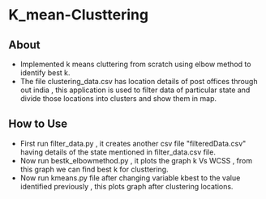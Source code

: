 # K_mean-Clusttering

## About
- Implemented k means cluttering from scratch using elbow method to identify best k.
- The file clustering_data.csv has location details of post offices through out india , this application is used to filter data of particular state and divide those locations into clusters and show them in map.
## How to Use
- First run filter_data.py , it creates another csv file "filteredData.csv" having details of the state mentioned in filter_data.csv file. 
- Now run bestk_elbowmethod.py , it plots the graph k Vs WCSS , from this graph  we can find best k for clusttering.
- Now run kmeans.py file after changing variable kbest to the value identified previously , this plots graph after clustering locations.


